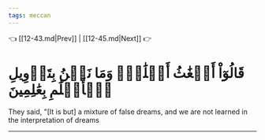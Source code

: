 ```yaml
---
tags: meccan
---
```


👈 [[12-43.md|Prev]] | [[12-45.md|Next]] 👉

# قَالُوٓاْ أَضۡغَٰثُ أَحۡلَٰمٖۖ وَمَا نَحۡنُ بِتَأۡوِيلِ ٱلۡأَحۡلَٰمِ بِعَٰلِمِينَ

They said, "[It is but] a mixture of false dreams, and we are not learned in the interpretation of dreams

---

